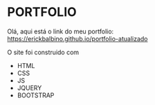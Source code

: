 # PORTFOLIO
  Olá, aqui está o link do meu portfolio: https://erickbalbino.github.io/portfolio-atualizado
  
  O site foi construido com
  * HTML
  * CSS
  * JS
  * JQUERY
  * BOOTSTRAP
